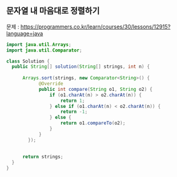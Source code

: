 ## 문자열 내 마음대로 정렬하기

문제 : https://programmers.co.kr/learn/courses/30/lessons/12915?language=java

```java
import java.util.Arrays;
import java.util.Comparator;

class Solution {
  public String[] solution(String[] strings, int n) {
      
      Arrays.sort(strings, new Comparator<String>() {
            @Override
            public int compare(String o1, String o2) {
                if (o1.charAt(n) > o2.charAt(n)) {
                    return 1;
                } else if (o1.charAt(n) < o2.charAt(n)) {
                    return -1;
                } else {
                    return o1.compareTo(o2);
                }
            }
        });
      
      
      return strings;
  }
}
```
